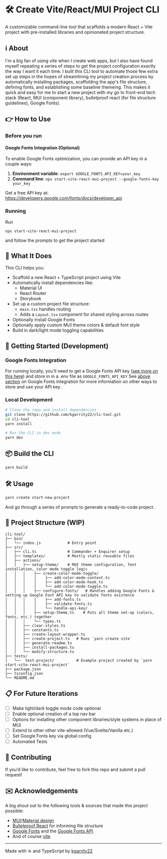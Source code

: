 # 🛠️ Create Vite/React/MUI Project CLI

A customizable command-line tool that scaffolds a modern React + Vite project with pre-installed libraries and opinionated project structure.

## ℹ️ About
I'm a big fan of using vite when I create web apps, but I also have found myself repeating a series of steps to get the project configuration exactly the way I want it each time. I built this CLI tool to automate those few extra set up steps in the hopes of streamlining my project creation process by automatically installing packages, scaffolding the app's file structure, defining fonts, and establishing some baseline themeing. This makes it quick and easy for me to start a new project with my go to front-end tech stack (React, MUI (component library), bulletproof react (for file structure guidelines), Google Fonts).

## 👉 How to Use

### Before you run
#### Google Fonts Integration (Optional)

To enable Google Fonts optimization, you can provide an API key in a couple ways:

1. **Environment variable**: `export GOOGLE_FONTS_API_KEY=your_key`
2. **Command line**: `npx start-vite-react-mui-project --google-fonts-key your_key`

Get a free API key at: https://developers.google.com/fonts/docs/developer_api

### Running
Run
```
npx start-vite-react-mui-project
```
and follow the prompts to get the project started

## 🚀 What It Does

This CLI helps you:

- Scaffold a new React + TypeScript project using Vite
- Automatically install dependencies like:
  - Material UI
  - React Router
  - Storybook
- Set up a custom project file structure:
  - `main.tsx` handles routing
  - Adds a `Layout.tsx` component for shared styling across routes
- Optionally install Google Fonts 
- Optionally apply custom MUI theme colors & default font style
- Build in dark/light mode toggling capabilities

## 🧪 Getting Started (Development)

### Google Fonts Integration 
For running locally, you'll need to get a Google Fonts API key ([see more on this here](https://developers.google.com/fonts/docs/developer_api)) and store in in a .env file as `GOOGLE_FONTS_API_KEY`
See [above section](#google-fonts-integration-optional) on Google Fonts integration for more information on other ways to store and use your API key.

### Local Development
```bash
# Clone the repo and install dependencies
git clone https://github.com/kgarrity22/cli-tool.git
cd cli-tool
yarn install

# Run the CLI in dev mode
yarn dev
```

## 📦 Build the CLI

```bash
yarn build
```

## 🛠️ Usage

```bash
yarn create start-new-project
```

And go through a series of prompts to generate a ready-to-code project.

## 📁 Project Structure (WIP)

```
cli-tool/
├── bin/
│   └── index.js            # Entry point
├── src/
│   ├── cli.ts              # Commander + Enquirer setup
│   ├── templates/          # Mostly static reusable files
│   ├── actions/
│   │   ├── setup-theme/    # MUI theme configuration, font installation, color mode toggle logic
│   │   │    ├── create-color-mode-toggle/   
│   │   │    │    ├── add-color-mode-context.ts       
│   │   │    │    ├── add-color-mode-hook.ts    
│   │   │    │    └── add-color-mode-toggle.ts   
│   │   │    ├── configure-fonts/   # Handles adding Google Fonts & setting up Google Font API key to validate fonts existence
│   │   │    │    ├── add-fonts.ts  
│   │   │    │    ├── validate-fonts.ts
│   │   │    │    └── handle-api-key/          
│   │   │    ├── setup-theme.ts    # Puts all theme set-up (colors, fonts, etc.) together
│   │   │    └── types.ts   
│   │   ├── clear-styles.ts
│   │   ├── constants.ts
│   │   ├── create-layout-wrapper.ts
│   │   ├── create-project.ts   # Runs `yarn create vite`
│   │   ├── generate-readme.ts
│   │   ├── install-packages.ts
│   │   └── modify-structure.ts
├── tests/
│   └──  test-project/          # Example project created by `yarn start-vite-react-mui-project`
├── package.json
├── tsconfig.json
└── README.md
```

## 📋 For Future Iterations

- [ ] Make light/dark toggle mode code optional
- [ ] Enable optional creation of a top nav bar
- [ ] Options for installing other component libraries/style systems in place of MUI
- [ ] Extend to other other vite-allowed (Vue/Svelte/Vanilla etc.)
- [ ] Set Google Fonts key via global config
- [ ] Automated Tests

## 🤝 Contributing

If you’d like to contribute, feel free to fork this repo and submit a pull request!


## ✉️ Acknowledgements

A big shout out to the following tools & sources that made this project possible:
- [MUI](https://mui.com/material-ui/)/[Material design](https://m3.material.io/)
- [Bulletproof React](https://github.com/alan2207/bulletproof-react/blob/master/docs/project-structure.md) for informing file structure
- [Google Fonts](https://fonts.google.com/) and the [Google Fonts API](https://developers.google.com/fonts/docs/developer_api)
- And of course [vite](https://vite.dev/)

---

Made with ☕ and TypeScript by [kgarrity22](https://github.com/kgarrity22)
